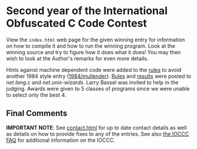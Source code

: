 # Second year of the International Obfuscated C Code Contest

View the `index.html` web page for the given winning entry for information on how
to compile it and how to run the winning program.  Look at the winning source
and try to figure how it does what it does!  You may then wish to look at the
Author's remarks for even more details.

Hints against machine dependent code were added to the [rules](rules.txt) to
avoid another 1984 style entry ([1984/mullender](../1984/mullender/index.html)).
[Rules](rules.txt) and [results](../years.html#1985) were posted to _net.lang.c_
and _net.unix-wizards_.  Larry Bassel was invited to help in the judging.
Awards were given to 5 classes of programs since we were unable to select only
the best 4.


## Final Comments

**IMPORTANT NOTE**: See [contact.html](../contact.html) for up to date contact details
as well as details on how to provide fixes to any of the entries.
See also [the IOCCC FAQ](../faq.html) for additional information on the IOCCC.


<!--

    Copyright © 1984-2024 by Landon Curt Noll. All Rights Reserved.

    You are free to share and adapt this file under the terms of this license:

	Creative Commons Attribution-ShareAlike 4.0 International (CC BY-SA 4.0)

    For more information, see:

	https://creativecommons.org/licenses/by-sa/4.0/

-->
